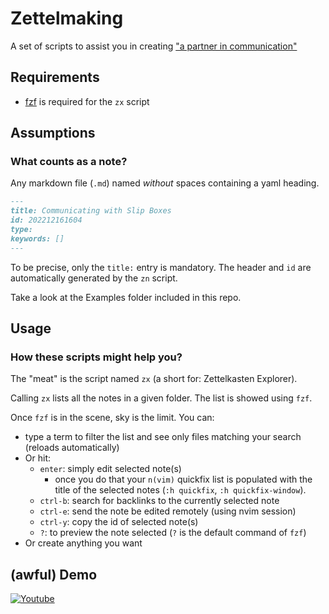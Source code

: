 # Zettelmaking

A set of scripts to assist you in creating ["a partner in communication"](http://luhmann.surge.sh/communicating-with-slip-boxes)

## Requirements

- [fzf](https://github.com/junegunn/fzf) is required for the `zx` script

## Assumptions

### What counts as a note?

Any markdown file (`.md`) named _without_ spaces containing a yaml heading.

```md
---
title: Communicating with Slip Boxes
id: 202212161604 
type:
keywords: []
---
```

To be precise, only the `title:` entry is mandatory.
The header and `id` are automatically generated by the `zn` script.

Take a look at the Examples folder included in this repo.

## Usage

### How these scripts might help you?

The "meat" is the script named `zx` (a short for: Zettelkasten Explorer).

Calling `zx` lists all the notes in a given folder.
The list is showed using `fzf`.

Once `fzf` is in the scene, sky is the limit.
You can:
* type a term to filter the list and see only files matching your search (reloads automatically)
* Or hit:
    - `enter`: simply edit selected note(s)
        - once you do that your `n(vim)` quickfix list is populated with the title of the selected notes (`:h quickfix`, `:h quickfix-window`).
    - `ctrl-b`: search for backlinks to the currently selected note
    - `ctrl-e`: send the note be edited remotely (using nvim session)
    - `ctrl-y`: copy the id of selected note(s)
    - `?`: to preview the note selected (`?` is the default command of `fzf`)
* Or create anything you want

## (awful) Demo

[![Youtube](https://img.youtube.com/vi/Pghm8TXBhDk/0.jpg)](https://www.youtube.com/watch?v=Pghm8TXBhDk)
